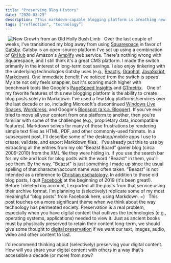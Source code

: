 ```yaml
---
title: "Preserving Blog History"
date: "2020-03-23"
description: "This markdown-capable blogging platform is breathing new life into archived content from platforms and sites I've used in the past."
tags: ["reflection", "technology”]
---
```

 
![New Growth from an Old Holly Bush Limb](https://kmsmedia.s3.amazonaws.com/image/2020-03-23_preserving-blog-history-hero.jpg)
 
Over the last couple of weeks, I've transitioned my blog away from using [Squarespace](https://www.squarespace.com/) in favor of [Gatsby](https://www.gatsbyjs.com/). Gatsby is an open-source platform I've set up using a combination of [GitHub](https://github.com/) and Amazon's [Amplify](https://aws.amazon.com/amplify/) web service. There's nothing wrong with Squarespace, and I still think it's a great CMS platform. I made the switch primarily in the interest of long-term cost savings. I also enjoy tinkering with the underlying technologies Gatsby uses (e.g., [Reactjs](https://reactjs.org/), [Graphql](https://graphql.org/), [JavaScript](https://www.w3schools.com/js/default.asp), [Markdown](https://daringfireball.net/projects/markdown/)). One immediate benefit I've noticed from the switch is *speed*. My site not only feels snappier, but it's scoring much higher with benchmark tools like Google's [PageSpeed Insights](https://developers.google.com/speed/pagespeed/insights/) and [GTmetrix](https://gtmetrix.com/).
 
One of my favorite features of this new blogging platform is the ability to create blog posts solely in Markdown. I've used a few blog platforms/services over the last decade or so, including Microsoft's discontinued [Windows Live Spaces](https://en.wikipedia.org/wiki/Windows_Live_Spaces), [Wordpress](https://wordpress.org), and Google's [Blogspot (a.k.a. Blogger)](https://www.blogger.com/). If you've ever tried to move all your content from one platform to another, then you're familiar with some of the challenges (e.g., proprietary data, incompatible features). Markdown solves for many of those frustrations by rendering simple text files as HTML, PDF, and other commonly-used formats. In a subsequent post, I'll describe some of the desktop/mobile apps I use to create, validate, and export Markdown files.
 
I've already put this to use by extracting all the entries from my old "Beazst Board" gamer blog (circa 2009-2010) from the XML file they were hiding in. If you use the search bar for my site and look for blog posts with the word "Beazst" in them, you'll see them. By the way, "Beazst" is just something I made up since the usual spelling of that character/account name was often taken. "Beazst" is not intended as a reference to [Christian eschatology](https://en.wikipedia.org/wiki/The_Beast_(Revelation)). In addition to those old blog posts, I quit [Facebook](https://www.facebook.com/) at the beginning of 2019 (it's been great!). Before I deleted my account, I exported all the posts from that service using their archive format. I'm planning to (selectively) replicate some of my most meaningful "blog posts" from Facebook here, using Markdown. =)
 
This post touches on a more significant theme when we think about the way technology has permeated society. Preservation is a real problem, especially when you have digital content that outlives the technologies (e.g., operating systems, applications) needed to view it. Just as ancient books must by physically preserved to retain their content long-term, we should give some thought to [digital preservation](https://en.wikipedia.org/wiki/Digital_preservation) if we want our text, images, audio, video and other content to last.

I'd recommend thinking about (selectively) preserving your digital content. How will you share your digital content with others in a way that's accessible a decade (or more) from now?

